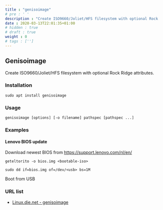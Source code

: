 ```yaml
---
title : "genisoimage"
# pre : ' '
description : "Create ISO9660/Joliet/HFS filesystem with optional Rock Ridge attributes."
date : 2020-03-13T22:01:35+01:00
# hidden : true
# draft : true
weight : 0
# tags : ['']
---
```


## Genisoimage

Create ISO9660/Joliet/HFS filesystem with optional Rock Ridge attributes.

### Installation

```plain
sudo apt install genisoimage
```

### Usage

```plain
genisoimage [options] [-o filename] pathspec [pathspec ...]
```

### Examples

#### Lenovo BIOS update

Download newest BIOS from <https://support.lenovo.com/nl/en/>

```plain
geteltorito -o bios.img <bootable-iso>
```

```plain
sudo dd if=bios.img of=/dev/<usb> bs=1M
```

Boot from USB

### URL list

* [Linux.die.net - genisoimage](https://linux.die.net/man/1/genisoimage)
